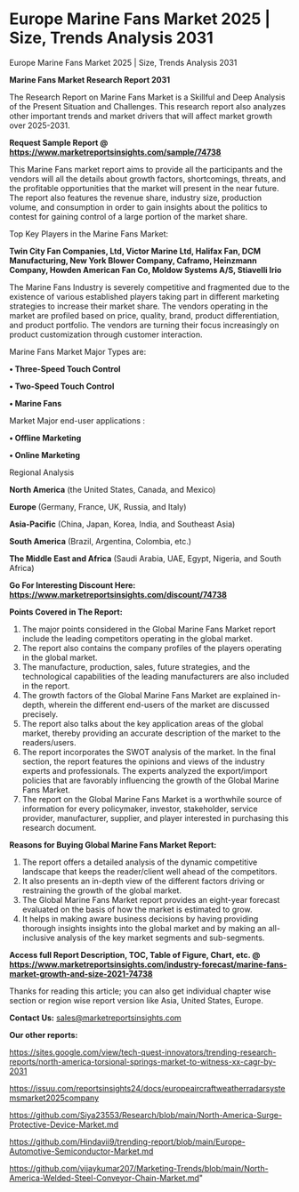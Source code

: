 # Europe Marine Fans Market 2025 | Size, Trends Analysis 2031
Europe Marine Fans Market 2025 | Size, Trends Analysis 2031

<strong>Marine Fans Market Research Report 2031</strong>

The Research Report on Marine Fans Market is a Skillful and Deep Analysis of the Present Situation and Challenges. This research report also analyzes other important trends and market drivers that will affect market growth over 2025-2031.

<strong>Request Sample Report @ <a href=https://www.marketreportsinsights.com/sample/74738>https://www.marketreportsinsights.com/sample/74738</a></strong>

This Marine Fans market report aims to provide all the participants and the vendors will all the details about growth factors, shortcomings, threats, and the profitable opportunities that the market will present in the near future. The report also features the revenue share, industry size, production volume, and consumption in order to gain insights about the politics to contest for gaining control of a large portion of the market share.

Top Key Players in the Marine Fans Market:

<strong>Twin City Fan Companies, Ltd, Victor Marine Ltd, Halifax Fan, DCM Manufacturing, New York Blower Company, Caframo, Heinzmann Company, Howden American Fan Co, Moldow Systems A/S, Stiavelli Irio</strong>

The Marine Fans Industry is severely competitive and fragmented due to the existence of various established players taking part in different marketing strategies to increase their market share. The vendors operating in the market are profiled based on price, quality, brand, product differentiation, and product portfolio. The vendors are turning their focus increasingly on product customization through customer interaction.

Marine Fans Market Major Types are:

<strong>• Three-Speed Touch Control

• Two-Speed Touch Control

• Marine Fans</strong>

Market Major end-user applications :

<strong>• Offline Marketing

• Online Marketing</strong>

Regional Analysis

</u><strong><b>North America</b></strong> (the United States, Canada, and Mexico)

<strong><b>Europe </b></strong>(Germany, France, UK, Russia, and Italy)

<strong><b>Asia-Pacific</b></strong> (China, Japan, Korea, India, and Southeast Asia)

<strong><b>South America</b></strong> (Brazil, Argentina, Colombia, etc.)

<strong><b>The Middle East and Africa</b></strong> (Saudi Arabia, UAE, Egypt, Nigeria, and South Africa)

<strong>Go For Interesting Discount Here: <a href=https://www.marketreportsinsights.com/discount/74738>https://www.marketreportsinsights.com/discount/74738</a></strong>

<strong>Points Covered in The Report:</strong>
<ol>
  <li>The major points considered in the Global Marine Fans Market report include the leading competitors operating in the global market.</li>
  <li>The report also contains the company profiles of the players operating in the global market.</li>
  <li>The manufacture, production, sales, future strategies, and the technological capabilities of the leading manufacturers are also included in the report.</li>
  <li>The growth factors of the Global Marine Fans Market are explained in-depth, wherein the different end-users of the market are discussed precisely.</li>
  <li>The report also talks about the key application areas of the global market, thereby providing an accurate description of the market to the readers/users.</li>
  <li>The report incorporates the SWOT analysis of the market. In the final section, the report features the opinions and views of the industry experts and professionals. The experts analyzed the export/import policies that are favorably influencing the growth of the Global Marine Fans Market.</li>
  <li>The report on the Global Marine Fans Market is a worthwhile source of information for every policymaker, investor, stakeholder, service provider, manufacturer, supplier, and player interested in purchasing this research document.</li>
</ol>
<strong>Reasons for Buying Global Marine Fans Market Report:</strong>

<ol>
  <li>The report offers a detailed analysis of the dynamic competitive landscape that keeps the reader/client well ahead of the competitors.</li>
  <li>It also presents an in-depth view of the different factors driving or restraining the growth of the global market.</li>
  <li>The Global Marine Fans Market report provides an eight-year forecast evaluated on the basis of how the market is estimated to grow.</li>
  <li>It helps in making aware business decisions by having providing thorough insights insights into the global market and by making an all-inclusive analysis of the key market segments and sub-segments.</li>
</ol>
<strong>Access full Report Description, TOC, Table of Figure, Chart, etc. @ <a href=https://www.marketreportsinsights.com/industry-forecast/marine-fans-market-growth-and-size-2021-74738>https://www.marketreportsinsights.com/industry-forecast/marine-fans-market-growth-and-size-2021-74738</a></strong>


Thanks for reading this article; you can also get individual chapter wise section or region wise report version like Asia, United States, Europe.

<strong>Contact Us:</strong>
sales@marketreportsinsights.com

<strong>Our other reports:</strong>

<a href=https://sites.google.com/view/tech-quest-innovators/trending-research-reports/north-america-torsional-springs-market-to-witness-xx-cagr-by-2031>https://sites.google.com/view/tech-quest-innovators/trending-research-reports/north-america-torsional-springs-market-to-witness-xx-cagr-by-2031</a>

<a href=https://issuu.com/reportsinsights24/docs/europeaircraftweatherradarsystemsmarket2025company>https://issuu.com/reportsinsights24/docs/europeaircraftweatherradarsystemsmarket2025company</a>

<a href=https://github.com/Siya23553/Research/blob/main/North-America-Surge-Protective-Device-Market.md>https://github.com/Siya23553/Research/blob/main/North-America-Surge-Protective-Device-Market.md</a>

<a href=https://github.com/Hindavii9/trending-report/blob/main/Europe-Automotive-Semiconductor-Market.md>https://github.com/Hindavii9/trending-report/blob/main/Europe-Automotive-Semiconductor-Market.md</a>

<a href=https://github.com/vijaykumar207/Marketing-Trends/blob/main/North-America-Welded-Steel-Conveyor-Chain-Market.md>https://github.com/vijaykumar207/Marketing-Trends/blob/main/North-America-Welded-Steel-Conveyor-Chain-Market.md</a>"
